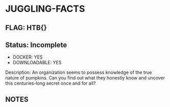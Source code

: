 # JUGGLING-FACTS

## FLAG: HTB{}

## Status: Incomplete

+ DOCKER: YES
+ DOWNLOADABLE: YES

Description: An organization seems to possess knowledge of the true nature of pumpkins. Can you find out what they honestly know and uncover this centuries-long secret once and for all?

## NOTES
